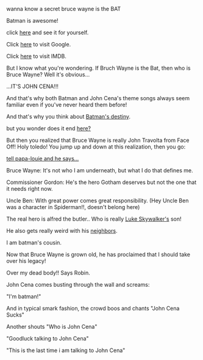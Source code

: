 wanna know a secret bruce wayne is the BAT

Batman is awesome!

click [here](https://en.wikipedia.org/wiki/Batman) and see it for yourself.

Click [here](http://www.google.com) to visit Google.

Click [here](http://www.imdb.com/title/tt0096895/) to visit IMDB.

But I know what you're wondering. If Bruch Wayne is the Bat, then who is Bruce Wayne? Well it's obvious...

...IT'S JOHN CENA!!!

And that's why both Batman and John Cena's theme songs always seem familiar even if you've never heard them before!

And that's why you think about [Batman's destiny](destiny).

but you wonder does it end [here?](../movie-ripoffs/selfaware/selfaware.md)

But then you realized that Bruce Wayne is really John Travolta from Face Off! Holy toledo! You jump up and down at
this realization, then you go:

[tell papa-louie and he says...](../papa-louie/papa-louie.md)

Bruce Wayne: It's not who I am underneath, but what I do that defines me.

Commissioner Gordon: He's the hero Gotham deserves but not the one that it needs right now.

Uncle Ben: With great power comes great responsibility.
(Hey Uncle Ben was a character in Spiderman!!, doesn't belong here)

The real hero is alfred the butler..
Who is really
[Luke Skywalker's](http://fellowshipoftheminds.com/2015/11/23/star-wars-goes-to-illuminati-dark-side/) son!

He also gets really weird with his [neighbors](http://imgur.com/gallery/Gi9cwgR).

I am batman's cousin.

Now that Bruce Wayne is grown old, he has proclaimed that I should take over his legacy!

Over my dead body!! Says Robin.

John Cena comes busting through the wall and screams:

"I'm batman!"

And in typical smark fashion, the crowd boos and chants "John Cena Sucks"

Another shouts "Who is John Cena"

"Goodluck talking to John Cena"

"This is the last time i am talking to John Cena"

